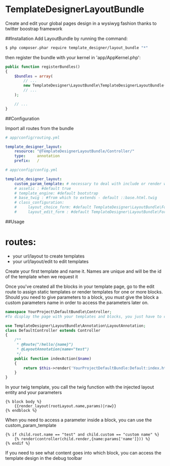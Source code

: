 TemplateDesignerLayoutBundle
============================

Create and edit your global pages design in a wysiwyg fashion thanks to twitter boostrap framework

##Installation
Add LayoutBundle by running the command:

``` bash
$ php composer.phar require template_designer/layout_bundle "*"
```
then register the bundle with your kernel in 'app/AppKernel.php':
```php
public function registerBundles()
{
    $bundles = array(
        // ...
        new TemplateDesigner\LayoutBundle\TemplateDesignerLayoutBundle(),
        // ...
    );

    // ...
}
```

##Configuration

Import all routes from the bundle
``` yaml
# app/config/routing.yml

template_designer_layout:
    resource: "@TemplateDesignerLayoutBundle/Controller/"
    type:     annotation
    prefix:   /
```

``` yaml
# app/config/config.yml

template_designer_layout:
    custom_param_template: # necessary to deal with include or render with parameter - example MyBundle:Default:file.html.twig
    # assetic : #default true
    # template_engine: #default bootstrap
    # base_twig : #from which to extends - default ::base.html.twig
    # class_configuration:
    #     layout_choice_form: #default TemplateDesigner\LayoutBundle\Form\LayoutEditionType
    #	  layout_edit_form : #default TemplateDesigner\LayoutBundle\Form\LayoutType
```

##Usage

# routes:
- your url/layout to create templates
- your url/layout/edit to edit templates

Create your first template and name it. Names are unique and will be the id of the template when we request it

Once you've created all the blocks in your template page, go to the edit route to assign static templates or render templates for one or more blocks.
Should you need to give parameters to a block, you must give the block a custom parameters name in order to access the parameters later on.

``` php
namespace YourProject\DefaultBundle\Controller;
#To display the page with your templates and blocks, you just have to call the annotation which will inject the layout entity (rootLayout) in your twig #and wrap your parameters in an array parameter called params

use TemplateDesigner\LayoutBundle\Annotation\LayoutAnnotation;
class DefaultController extends Controller
{
	/**
     * @Route("/hello/{name}")
     * @LayoutAnnotation(name="test")
     */
    public function indexAction($name)
    {
        return $this->render('YourProjectDefaultBundle:Default:index.html.twig',array('name'=>$name));
    }
}
```

In your twig template, you call the twig function with the injected layout entity and your parameters
``` twig
{% block body %}
	{{render_layout(rootLayout.name,params)|raw}}
{% endblock %}
```

When you need to access a parameter inside a block, you can use the custom_param_template
``` twig
{% if child.root.name == "test" and child.custom == "custom name" %}
	{% render(controller(child.render,{name:params['name']})) %}
{% endif %}
```

If you need to see what content goes into which block, you can access the template design in the debug toolbar





